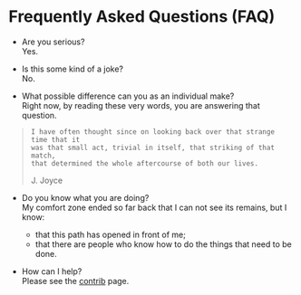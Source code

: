 # Frequently Asked Questions (FAQ)

* Are you serious?
<br>Yes.

* Is this some kind of a joke?
<br>No.

* What possible difference can you as an individual make?
<br>Right now, by reading these very words, you are answering that question.
>```
>I have often thought since on looking back over that strange time that it
>was that small act, trivial in itself, that striking of that match,
>that determined the whole aftercourse of both our lives.
>```
> J. Joyce

* Do you know what you are doing?
<br>My comfort zone ended so far back that I can not see its remains, but I know:
    * that this path has opened in front of me;
    * that there are people who know how to do the things that need to be done.

* How can I help?
<br>Please see the
[contrib](https://github.com/tin-feather/TheTinFeather/blob/develop/project/Contrib.md) page.


